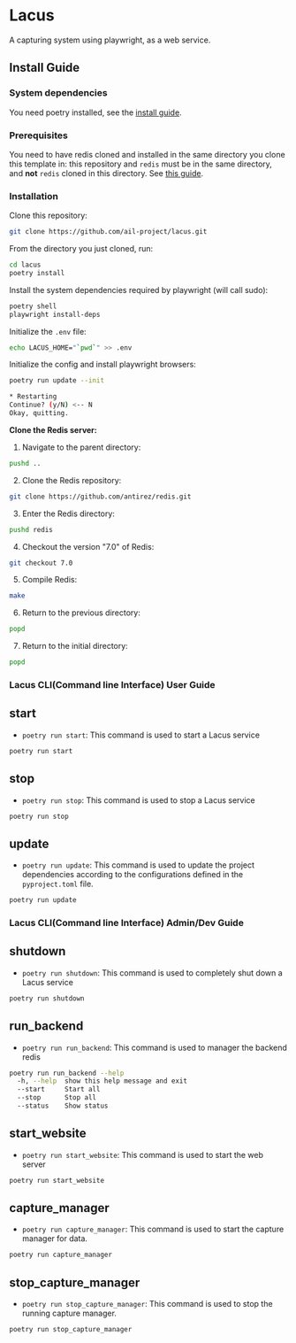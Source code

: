 # Lacus

A capturing system using playwright, as a web service.

## Install Guide

### System dependencies

You need poetry installed, see the [install guide](https://python-poetry.org/docs/).

### Prerequisites

You need to have redis cloned and installed in the same directory you clone this template in:
this repository and `redis` must be in the same directory, and **not** `redis` cloned in this directory. See [this guide](https://www.lookyloo.eu/docs/main/install-lookyloo.html#_install_redis).

### Installation

Clone this repository:

```bash
git clone https://github.com/ail-project/lacus.git
```

From the directory you just cloned, run:

```bash
cd lacus
poetry install
```

Install the system dependencies required by playwright (will call sudo):

```bash
poetry shell 
playwright install-deps
```

Initialize the `.env` file:

```bash
echo LACUS_HOME="`pwd`" >> .env
```

Initialize the config and install playwright browsers:

```bash
poetry run update --init

* Restarting
Continue? (y/N) <-- N
Okay, quitting.
```

**Clone the Redis server:**

1. Navigate to the parent directory:

```bash
pushd ..
```

2. Clone the Redis repository:

```bash
git clone https://github.com/antirez/redis.git
```

3. Enter the Redis directory:

```bash
pushd redis
```

4. Checkout the version "7.0" of Redis:

```bash
git checkout 7.0
```

5. Compile Redis:

```bash
make
```

6. Return to the previous directory:

```bash
popd
```

7. Return to the initial directory:

```bash
popd
```

### Lacus CLI(Command line Interface) User Guide
## start
- `poetry run start`: This command is used to start a Lacus service
```bash
poetry run start 
```
## stop
- `poetry run stop`: This command is used to stop a Lacus service
```bash
poetry run stop
```

## update
- `poetry run update`: This command is used to update the project dependencies according to the configurations defined in the `pyproject.toml` file.
```bash
poetry run update
```

### Lacus CLI(Command line Interface) Admin/Dev  Guide
## shutdown
- `poetry run shutdown`: This command is used to completely shut down a  Lacus service
```bash
poetry run shutdown 
```

## run_backend
- `poetry run run_backend`: This command is used to manager the backend redis 
```bash
poetry run run_backend --help 
  -h, --help  show this help message and exit
  --start     Start all
  --stop      Stop all
  --status    Show status
```
## start_website
- `poetry run start_website`: This command is used to start the web server 
```bash
poetry run start_website
```
## capture_manager
- `poetry run capture_manager`: This command is used to start the capture manager for data.
```bash
poetry run capture_manager
```

## stop_capture_manager
- `poetry run stop_capture_manager`: This command is used to stop the running capture manager.
```bash
poetry run stop_capture_manager
```
